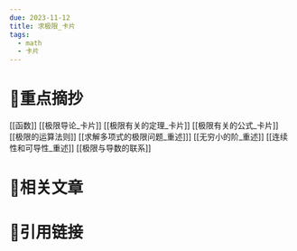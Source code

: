 ```yaml
---
due: 2023-11-12
title: 求极限_卡片
tags:
  - math
  - 卡片
---
```

# 🍎重点摘抄
[[函数]]
[[极限导论_卡片]]
[[极限有关的定理_卡片]]
[[极限有关的公式_卡片]]
[[极限的运算法则]]
[[求解多项式的极限问题_重述]]]
[[无穷小的阶_重述]]
[[连续性和可导性_重述]]
[[极限与导数的联系]]
# 📒相关文章




# 🍏引用链接


